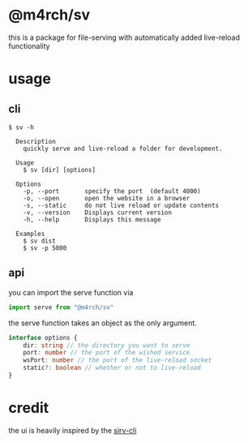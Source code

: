 # @m4rch/sv

this is a package for file-serving with automatically added live-reload functionality

# usage

## cli

```
$ sv -h

  Description
    quickly serve and live-reload a folder for development.

  Usage
    $ sv [dir] [options]

  Options
    -p, --port       specify the port  (default 4000)
    -o, --open       open the website in a browser
    -s, --static     do not live reload or update contents
    -v, --version    Displays current version
    -h, --help       Displays this message

  Examples
    $ sv dist
    $ sv -p 5000
```

## api

you can import the serve function via

```js
import serve from "@m4rch/sv"
```

the serve function takes an object as the only argument.

```ts
interface options {
	dir: string // the directory you want to serve
	port: number // the port of the wished service
	wsPort: number // the port of the live-reload socket
	static?: boolean // whether or not to live-reload
}
```

# credit

the ui is heavily inspired by the [sirv-cli](https://github.com/lukeed/sirv)
